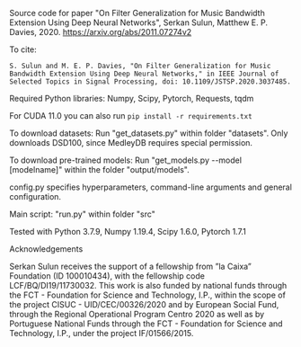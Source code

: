Source code for paper "On Filter Generalization for Music Bandwidth Extension Using Deep Neural Networks", 
Serkan Sulun, Matthew E. P. Davies, 2020. 
https://arxiv.org/abs/2011.07274v2


To cite:

```S. Sulun and M. E. P. Davies, "On Filter Generalization for Music Bandwidth Extension Using Deep Neural Networks," in IEEE Journal of Selected Topics in Signal Processing, doi: 10.1109/JSTSP.2020.3037485.```

Required Python libraries: Numpy, Scipy, Pytorch, Requests, tqdm

For CUDA 11.0 you can also run `pip install -r requirements.txt`

To download datasets:
Run "get_datasets.py" within folder "datasets".
Only downloads DSD100, since MedleyDB requires special permission.

To download pre-trained models:
Run "get_models.py --model [modelname]" within the folder "output/models".

config.py specifies hyperparameters, command-line arguments and general configuration.

Main script: "run.py" within folder "src"

Tested with Python 3.7.9, Numpy 1.19.4, Scipy 1.6.0, Pytorch 1.7.1


Acknowledgements

Serkan Sulun receives the support of a fellowship from ”la Caixa” Foundation (ID 100010434), with the fellowship code LCF/BQ/DI19/11730032.
This work is also funded by national funds through the FCT - Foundation for Science and Technology, I.P., within the scope of the project CISUC - UID/CEC/00326/2020 and by European Social Fund, through the Regional Operational Program Centro 2020 as well as by Portuguese National Funds through the FCT - Foundation for Science and Technology, I.P., under the project IF/01566/2015.
